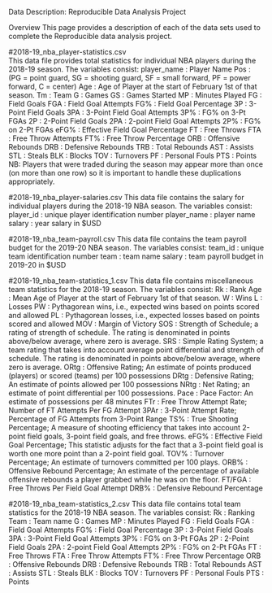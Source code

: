 Data Description: Reproducible Data Analysis Project

Overview
This page provides a description of each of the data sets used to complete the Reproducible data analysis project. 

 
#2018-19_nba_player-statistics.csv  
This data file provides total statistics for individual NBA players during the 2018-19 season. 
The variables consist:
player_name : Player Name
Pos :  (PG = point guard, SG = shooting guard, SF = small forward, PF = power forward, C = center) 
Age : Age of Player at the start of February 1st of that season.
Tm : Team
G : Games
GS : Games Started
MP : Minutes Played
FG : Field Goals
FGA : Field Goal Attempts
FG% : Field Goal Percentage
3P : 3-Point Field Goals
3PA : 3-Point Field Goal Attempts
3P% : FG% on 3-Pt FGAs
2P : 2-Point Field Goals
2PA : 2-point Field Goal Attempts
2P% : FG% on 2-Pt FGAs
eFG% : Effective Field Goal Percentage
FT : Free Throws
FTA : Free Throw Attempts
FT% : Free Throw Percentage
ORB : Offensive Rebounds
DRB : Defensive Rebounds
TRB : Total Rebounds
AST : Assists
STL : Steals
BLK : Blocks
TOV : Turnovers
PF : Personal Fouls
PTS : Points
NB: Players that were traded during the season may appear more than once (on more than one row) so it is important to handle these duplications appropriately.

 
#2018-19_nba_player-salaries.csv 
This data file contains the salary for individual players during the 2018-19 NBA season. 
The variables consist:
player_id : unique player identification number
player_name : player name
salary : year salary in $USD
 

#2018-19_nba_team-payroll.csv 
This data file contains the team payroll budget for the 2019-20 NBA season. 
The variables consist:
team_id : unique team identification number
team : team name
salary : team payroll budget in 2019-20 in $USD
 

#2018-19_nba_team-statistics_1.csv 
This data file contains miscellaneous team statistics for the 2018-19 season. 
The variables consist:
Rk : Rank
Age : Mean Age of Player at the start of February 1st of that season.
W : Wins
L : Losses
PW : Pythagorean wins, i.e., expected wins based on points scored and allowed
PL : Pythagorean losses, i.e., expected losses based on points scored and allowed
MOV : Margin of Victory
SOS : Strength of Schedule; a rating of strength of schedule. The rating is denominated in points above/below average, where zero is average.
SRS : Simple Rating System; a team rating that takes into account average point differential and strength of schedule. The rating is denominated in points above/below average, where zero is average.
ORtg : Offensive Rating; An estimate of points produced (players) or scored (teams) per 100 possessions
DRtg : Defensive Rating; An estimate of points allowed per 100 possessions
NRtg : Net Rating; an estimate of point differential per 100 possessions.
Pace : Pace Factor: An estimate of possessions per 48 minutes
FTr : Free Throw Attempt Rate; Number of FT Attempts Per FG Attempt
3PAr : 3-Point Attempt Rate; Percentage of FG Attempts from 3-Point Range
TS% : True Shooting Percentage; A measure of shooting efficiency that takes into account 2-point field goals, 3-point field goals, and free throws.
eFG% : Effective Field Goal Percentage; This statistic adjusts for the fact that a 3-point field goal is worth one more point than a 2-point field goal.
TOV% : Turnover Percentage; An estimate of turnovers committed per 100 plays.
ORB% : Offensive Rebound Percentage; An estimate of the percentage of available offensive rebounds a player grabbed while he was on the floor.
FT/FGA : Free Throws Per Field Goal Attempt
DRB% : Defensive Rebound Percentage
 

#2018-19_nba_team-statistics_2.csv 
This data file contains total team statistics for the 2018-19 NBA season. 
The variables consist:
Rk : Ranking
Team : Team name
G : Games
MP : Minutes Played
FG : Field Goals
FGA : Field Goal Attempts
FG% : Field Goal Percentage
3P : 3-Point Field Goals
3PA : 3-Point Field Goal Attempts
3P% : FG% on 3-Pt FGAs
2P : 2-Point Field Goals
2PA : 2-point Field Goal Attempts
2P% : FG% on 2-Pt FGAs
FT : Free Throws
FTA : Free Throw Attempts
FT% : Free Throw Percentage
ORB : Offensive Rebounds
DRB : Defensive Rebounds
TRB : Total Rebounds
AST : Assists
STL : Steals
BLK : Blocks
TOV : Turnovers
PF : Personal Fouls
PTS : Points
